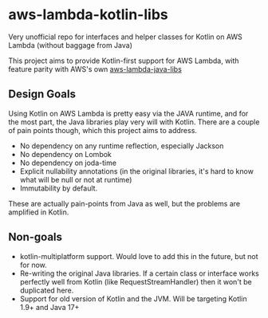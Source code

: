 # aws-lambda-kotlin-libs

Very unofficial repo for interfaces and helper classes for Kotlin on AWS Lambda (without baggage from Java)

This project aims to provide Kotlin-first support for AWS Lambda, with feature parity with AWS's own 
[aws-lambda-java-libs](https://github.com/aws/aws-lambda-java-libs)

## Design Goals

Using Kotlin on AWS Lambda is pretty easy via the JAVA runtime, and for the most part, the Java libraries play very will
with Kotlin.
There are a couple of pain points though, which this project aims to address.

* No dependency on any runtime reflection, especially Jackson
* No dependency on Lombok
* No dependency on joda-time
* Explicit nullability annotations (in the original libraries, it's hard to know what will be null or not at runtime)
* Immutability by default.

These are actually pain-points from Java as well, but the problems are amplified in Kotlin.

## Non-goals

* kotlin-multiplatform support. Would love to add this in the future, but not for now.
* Re-writing the original Java libraries. If a certain class or interface works perfectly well from Kotlin (like
  RequestStreamHandler) then it won't be duplicated here.
* Support for old version of Kotlin and the JVM. Will be targeting Kotlin 1.9+ and Java 17+
